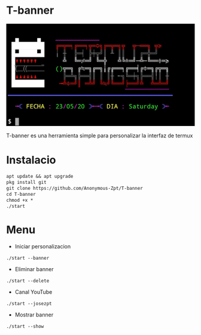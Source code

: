 # T-banner

![](https://raw.githubusercontent.com/JoseZpt/T-banner/master/data/imagen.jpg)

T-banner es una herramienta simple para personalizar la interfaz de termux

# Instalacio
```
apt update && apt upgrade 
pkg install git 
git clone https://github.com/Anonymous-Zpt/T-banner
cd T-banner 
chmod +x *
./start
```

# Menu
* Iniciar personalizacion 
```
./start --banner
```

* Eliminar banner
```
./start --delete
```

* Canal YouTube
```
./start --josezpt
```

* Mostrar banner
```
./start --show
```
